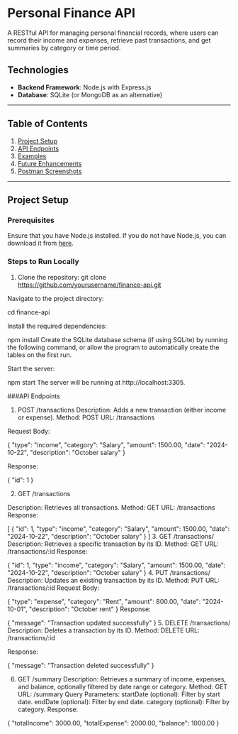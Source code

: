 # Personal Finance API

A RESTful API for managing personal financial records, where users can record their income and expenses, retrieve past transactions, and get summaries by category or time period.

## Technologies

- **Backend Framework**: Node.js with Express.js
- **Database**: SQLite (or MongoDB as an alternative)

---

## Table of Contents

1. [Project Setup](#project-setup)
2. [API Endpoints](#api-endpoints)
3. [Examples](#examples)
4. [Future Enhancements](#future-enhancements)
5. [Postman Screenshots](#postman-screenshots)

---

## Project Setup

### Prerequisites

Ensure that you have Node.js installed. If you do not have Node.js, you can download it from [here](https://nodejs.org/).

### Steps to Run Locally

1. Clone the repository:
   git clone https://github.com/yourusername/finance-api.git

Navigate to the project directory:

cd finance-api

Install the required dependencies:

npm install
Create the SQLite database schema (if using SQLite) by running the following command, or allow the program to automatically create the tables on the first run.

Start the server:


npm start
The server will be running at http://localhost:3305.

###API Endpoints

1. POST /transactions
Description: Adds a new transaction (either income or expense).
Method: POST
URL: /transactions

Request Body:

{
  "type": "income",
  "category": "Salary",
  "amount": 1500.00,
  "date": "2024-10-22",
  "description": "October salary"
}

Response:

{
  "id": 1
}


2. GET /transactions

Description: Retrieves all transactions.
Method: GET
URL: /transactions
Response:

[
  {
    "id": 1,
    "type": "income",
    "category": "Salary",
    "amount": 1500.00,
    "date": "2024-10-22",
    "description": "October salary"
  }
]
3. GET /transactions/
Description: Retrieves a specific transaction by its ID.
Method: GET
URL: /transactions/:id
Response:

{
  "id": 1,
  "type": "income",
  "category": "Salary",
  "amount": 1500.00,
  "date": "2024-10-22",
  "description": "October salary"
}
4. PUT /transactions/
Description: Updates an existing transaction by its ID.
Method: PUT
URL: /transactions/:id
Request Body:

{
  "type": "expense",
  "category": "Rent",
  "amount": 800.00,
  "date": "2024-10-01",
  "description": "October rent"
}
Response:

{
  "message": "Transaction updated successfully"
}
5. DELETE /transactions/
Description: Deletes a transaction by its ID.
Method: DELETE
URL: /transactions/:id

Response:

{
  "message": "Transaction deleted successfully"
}

6. GET /summary
Description: Retrieves a summary of income, expenses, and balance, optionally filtered by date range or category.
Method: GET
URL: /summary
Query Parameters:
startDate (optional): Filter by start date.
endDate (optional): Filter by end date.
category (optional): Filter by category.
Response:

{
  "totalIncome": 3000.00,
  "totalExpense": 2000.00,
  "balance": 1000.00
}